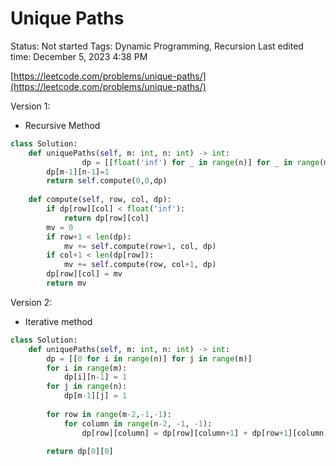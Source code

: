 # Unique Paths

Status: Not started
Tags: Dynamic Programming, Recursion
Last edited time: December 5, 2023 4:38 PM

[https://leetcode.com/problems/unique-paths/](https://leetcode.com/problems/unique-paths/)

Version 1:

- Recursive Method

```python
class Solution:
    def uniquePaths(self, m: int, n: int) -> int:
				dp = [[float('inf') for _ in range(n)] for _ in range(m)]
        dp[m-1][n-1]=1
        return self.compute(0,0,dp)
    
    def compute(self, row, col, dp):
        if dp[row][col] < float('inf'):
            return dp[row][col]
        mv = 0
        if row+1 < len(dp):
            mv += self.compute(row+1, col, dp)
        if col+1 < len(dp[row]):
            mv += self.compute(row, col+1, dp)
        dp[row][col] = mv
        return mv
```

Version 2:

- Iterative method

```python
class Solution:
    def uniquePaths(self, m: int, n: int) -> int:
        dp = [[0 for i in range(n)] for j in range(m)]
        for i in range(m):
            dp[i][n-1] = 1
        for j in range(n):
            dp[m-1][j] = 1
        
        for row in range(m-2,-1,-1):
            for column in range(n-2, -1, -1):
                dp[row][column] = dp[row][column+1] + dp[row+1][column]
        
        return dp[0][0]
```